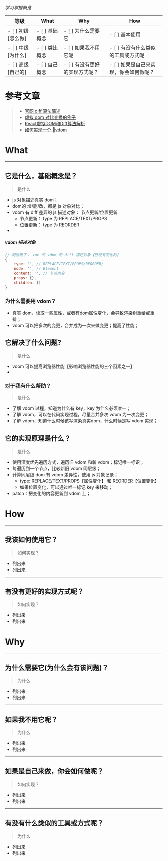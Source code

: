 *学习掌握概览*

等级 | What        | Why                   | How
---|---     | ---                   | ---
- [ ] 初级 [怎么做] | - [ ] 基础概念 | - [ ] 为什么需要它             | - [ ] 基本使用
- [ ] 中级 [为什么] | - [ ] 类比概念 | - [ ] 如果我不用它呢           | - [ ] 有没有什么类似的工具或方式呢
- [ ] 高级 [自己的] | - [ ] 自己概念 | - [ ] 有没有更好的实现方式呢？ | - [ ] 如果是自己来实现，你会如何做呢？



# 参考文章
> * [官网 diff 算法简述](https://reactjs.org/docs/reconciliation.html#the-diffing-algorithm)
> * [虚拟 dom 对比变换的例子](https://supnate.github.io/react-dom-diff/index.html)
> * [React虚拟DOM和Diff算法解析](https://blog.csdn.net/c_kite/article/details/80428411)
> * [如何实现一个 vdom](https://github.com/livoras/blog/issues/13)
        

# What

---
## 它是什么，基础概念是？
> 是什么

* js 对象描述真实 dom；
* dom的 增/删/改，都是 js 对象对比；
* vdom 有 diff 差异的 js 描述对象： 节点更新/位置更新
  * 节点更新： type 为 REPLACE/TEXT/PROPS
  * 位置更新： type 为 REORDER
* 

##### vdom 描述对象
```js
// 同层级下： vue 的 vdom 的 diff 描述对象【已经有变化的】
{
    type: '', // REPLACE/TEXT/PROPS/REORDER/
    node: '', // Element
    content: '', // 节点内容
    props: {},
    children: []
}
```


### 为什么需要用 vdom？
* 真实 dom，读取一些属性，或者有dom属性变化，会导致渲染树重绘或重排；
* vdom 可以把多次的变更，合并成为一次来做变更；提高了性能；

## 它解决了什么问题?

> 是什么
* vdom 可以提高浏览器性能【影响浏览器性能的三个因素之一】
* 


### 对于我有什么帮助？
> 是什么

* 了解 vdom 过程，知道为什么有 key，key 为什么必须唯一；
* 了解 vdom，可以在代码实现过程，尽量合并多次 vdom 为一次变更；
* 了解 vdom，知道什么时候该写渲染真实dom，什么时候是写 vdom 实现；


## 它的实现原理是什么？

> 是什么

* 使用深度优先遍历方式，遍历旧 vdom 和新 vdom；标记唯一标识；
* 每遍历到一个节点，比较新旧 vdom 同层级；
* 计算同层级 dom 有 vdom 差异性，使用 js 对象记录；
  * type: REPLACE/TEXT/PROPS【属性变化】 和 REORDER【位置变化】
  * 如果位置变化，可以通过唯一标记 key 来移动；
* patch：把变化的内容更新到 vdom 上；
 




# How

---
## 我该如何使用它？
> 如何实现？

* 列出来
* 列出来

---
## 有没有更好的实现方式呢？
> 如何实现？

* 列出来
* 列出来





# Why
---
## 为什么需要它(为什么会有该问题)？ 
> 为什么

* 列出来
* 列出来

---
## 如果我不用它呢？
> 为什么

* 列出来
* 列出来


---
## 如果是自己来做，你会如何做呢？
> 如何实现？

* 列出来
* 列出来


---
## 有没有什么类似的工具或方式呢？
> 为什么

* 列出来
* 列出来






